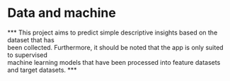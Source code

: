 # Data and machine

 *** This project aims to predict simple descriptive insights based on the dataset that has <br>
 been collected. Furthermore, it should be noted that the app is only suited to supervised <br>
 machine learning models that have been processed into feature datasets and target datasets. ***
